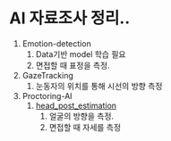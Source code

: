 # AI 자료조사 정리..



1. Emotion-detection
   1. Data기반 model 학습 필요
   2. 면접할 때 표정을 측정.
2. GazeTracking
   1. 눈동자의 위치를 통해 시선의 방향 측정
3. Proctoring-AI
   1. [head_post_estimation](Proctoring-AI/head_post_estimation.py)
      1. 얼굴의 방향을 측정.
      2. 면접할 때 자세를 측정